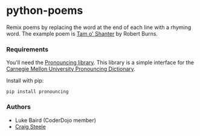 # python-poems

Remix poems by replacing the word at the end of each line with a rhyming word.
The example poem is [Tam o' Shanter](http://www.robertburns.org.uk/Assets/Poems_Songs/tamoshanter.htm) by Robert Burns.

### Requirements
You'll need the [Pronouncing library](https://pypi.python.org/pypi/pronouncing). This library is a simple interface for the [Carnegie Mellon University Pronouncing Dictionary](http://www.speech.cs.cmu.edu/cgi-bin/cmudict).

Install with pip:
```shell
pip install pronouncing
```

### Authors
* Luke Baird (CoderDojo member)
* [Craig Steele](https://github.com/Craig88)
